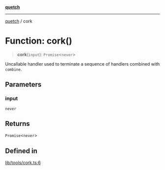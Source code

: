 [**quetch**](../README.md)

***

[quetch](../README.md) / cork

# Function: cork()

> **cork**(`input`): `Promise`\<`never`\>

Uncallable handler used to terminate a sequence of handlers combined with `combine`.

## Parameters

### input

`never`

## Returns

`Promise`\<`never`\>

## Defined in

[lib/tools/cork.ts:6](https://github.com/nevoland/quetch/blob/3b1cd3aac672a1a4d2ad52892d4fa09995f51627/lib/tools/cork.ts#L6)
